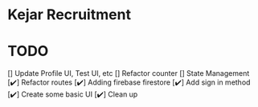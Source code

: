 # Kejar Recruitment

# TODO

[] Update Profile UI, Test UI, etc
[] Refactor counter
[] State Management
[✔️] Refactor routes
[✔️] Adding firebase firestore
[✔️] Add sign in method
[✔️] Create some basic UI
[✔️] Clean up
